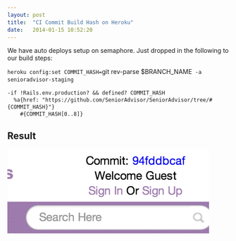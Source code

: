 ```yaml
---
layout: post
title:  "CI Commit Build Hash on Heroku"
date:   2014-01-15 10:52:20
---
```


We have auto deploys setup on semaphore. Just dropped in the following to our build steps:

`heroku config:set COMMIT_HASH=`git rev-parse $BRANCH_NAME` -a senioradvisor-staging`

```haml
-if !Rails.env.production? && defined? COMMIT_HASH
  %a{href: "https://github.com/SeniorAdvisor/SeniorAdvisor/tree/#{COMMIT_HASH}"}
    #{COMMIT_HASH[0..8]}
```

## Result

[![screenshot of commit hash][commit-hash]][commit-hash]

[commit-hash]: /images/commit-hash.png
